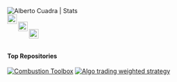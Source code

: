 <a href="https://acuadralara.com/">
  <img align="left" alt="Alberto Cuadra | Stats" src="https://github-readme-stats.vercel.app/api?username=AlbertoCuadra&show_icons=true&include_all_commits=true&hide_title=true&hide=contribs&hide_border=true&bg_color=ffffff&icon_color=2a9d8fff&title_color=2a9d8fff" />
</a>
<br>
<a href="https://scholar.google.es/citations?user=oEyJUfcAAAAJ&hl=es&oi=ao">
  <img align="left" alt="Alberto Cuadra | Google Scholar" width="22px" src="https://upload.wikimedia.org/wikipedia/commons/c/c7/Google_Scholar_logo.svg" />
</a>
<br>
<a href="https://www.researchgate.net/profile/Alberto_Cuadra_Lara">
  <img align="left" alt="Alberto Cuadra | ResearchGate" width="22px" src="https://upload.wikimedia.org/wikipedia/commons/thumb/5/5e/ResearchGate_icon_SVG.svg/32px-ResearchGate_icon_SVG.svg.png" />
</a>
<br>
<a href="https://orcid.org/0000-0001-8280-2426">
  <img align="left" alt="Alberto Cuadra | ORCID iD" width="22px" src="https://upload.wikimedia.org/wikipedia/commons/0/06/ORCID_iD.svg" />
</a>

<br>
<br>

#### Top Repositories
[![Combustion Toolbox](https://github-readme-stats.vercel.app/api/pin/?username=AlbertoCuadra&repo=combustion_toolbox)](https://github.com/AlbertoCuadra/combustion_toolbox)
[![Algo trading weighted strategy](https://github-readme-stats.vercel.app/api/pin/?username=AlbertoCuadra&repo=algo_trading_weighted_strategy)](https://github.com/AlbertoCuadra/algo_trading_weighted_strategy)
